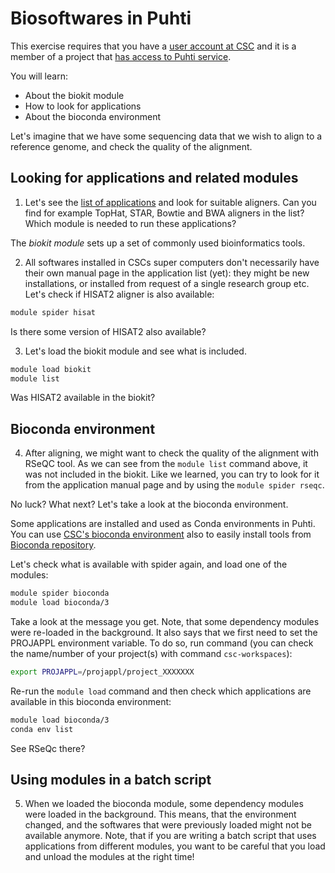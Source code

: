 # Biosoftwares in Puhti

This exercise requires that you have a [user account at CSC](https://docs.csc.fi/accounts/how-to-create-new-user-account/)
and it is a member of a project that [has access to Puhti service](https://docs.csc.fi/accounts/how-to-add-service-access-for-project/). 

You will learn:
- About the biokit module
- How to look for applications
- About the bioconda environment

Let's imagine that we have some sequencing data that we wish to align to a reference genome, and check the quality of the alignment. 

## Looking for applications and related modules

1. Let's see the [list of applications](https://docs.csc.fi/apps/) and look for suitable aligners. Can you find for example TopHat, STAR, Bowtie and BWA aligners in the list? Which module is needed to run these applications?

The *biokit module* sets up a set of commonly used bioinformatics tools. 

2. All softwares installed in CSCs super computers don't necessarily have their own manual page in the application list (yet): they might be new installations, or installed from request of a single research group etc. Let's check if HISAT2 aligner is also available:

```bash
module spider hisat
```
Is there some version of HISAT2 also available?

3. Let's load the biokit module and see what is included.
```bash
module load biokit
module list
```
Was HISAT2 available in the biokit?

## Bioconda environment

4. After aligning, we might want to check the quality of the alignment with RSeQC tool. As we can see from the `module list` command above, it was not included in the biokit. Like we learned, you can try to look for it from the application manual page and by using the `module spider rseqc`. 

No luck? What next? Let's take a look at the bioconda environment.

Some applications are installed and used as Conda environments in Puhti. You can use [CSC's bioconda environment](https://docs.csc.fi/apps/bioconda/) also to easily install tools from [Bioconda repository](http://bioconda.github.io).

Let's check what is available with spider again, and load one of the modules:
```bash
module spider bioconda
module load bioconda/3
```
Take a look at the message you get. Note, that some dependency modules were re-loaded in the background. It also says that we first need to set the PROJAPPL environment variable.
To do so, run command (you can check the name/number of your project(s) with command `csc-workspaces`):
```bash
export PROJAPPL=/projappl/project_XXXXXXX
```
Re-run the ```module load``` command and then check which applications are available in this bioconda environment:
```bash
module load bioconda/3
conda env list
```
See RSeQc there? 

## Using modules in a batch script

5. When we loaded the bioconda module, some dependency modules were loaded in the background. This means, that the environment changed, and the softwares that were previously loaded might not be available anymore. Note, that if you are writing a batch script that uses applications from different modules, you want to be careful that you load and unload the modules at the right time!
